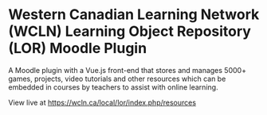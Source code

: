 # Western Canadian Learning Network (WCLN) Learning Object Repository (LOR) Moodle Plugin

A Moodle plugin with a Vue.js front-end that stores and manages 5000+ games, projects, video tutorials and other resources which can be embedded in courses by teachers to assist with online learning.

View live at https://wcln.ca/local/lor/index.php/resources
